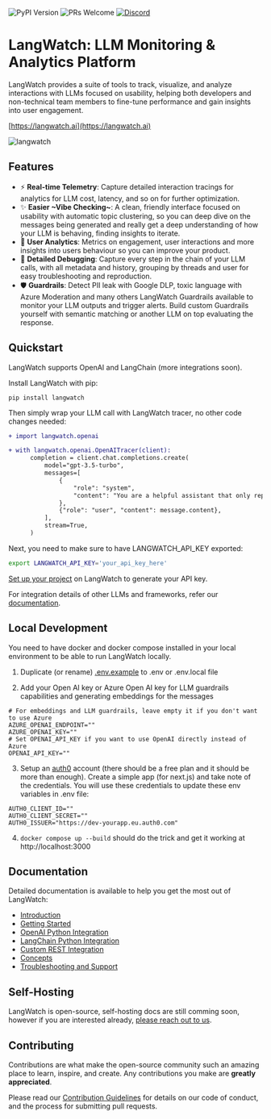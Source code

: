 ![PyPI Version](https://img.shields.io/pypi/v/langwatch.svg)
![PRs Welcome](https://img.shields.io/badge/PRs-welcome-brightgreen.svg)
[![Discord](https://img.shields.io/discord/1227886780536324106?logo=discord&label=Discord)](https://discord.gg/DdZNf4uS)

# LangWatch: LLM Monitoring & Analytics Platform

LangWatch provides a suite of tools to track, visualize, and analyze interactions with LLMs focused on usability, helping both developers and non-technical team members to fine-tune performance and gain insights into user engagement.

[https://langwatch.ai](https://langwatch.ai)

![langwatch](https://github.com/langwatch/langwatch/assets/792201/8689b780-b784-4840-b4ad-690aa6cc347f)

## Features

- ⚡️ **Real-time Telemetry**: Capture detailed interaction tracings for analytics for LLM cost, latency, and so on for further optimization.
- ✨ **Easier \~Vibe Checking\~**: A clean, friendly interface focused on usability with automatic topic clustering, so you can deep dive on the messages being generated and really get a deep understanding of how your LLM is behaving, finding insights to iterate.
- 🚀 **User Analytics**: Metrics on engagement, user interactions and more insights into users behaviour so you can improve your product.
- 🐛 **Detailed Debugging**: Capture every step in the chain of your LLM calls, with all metadata and history, grouping by threads and user for easy troubleshooting and reproduction.
- 🛡️ **Guardrails**: Detect PII leak with Google DLP, toxic language with Azure Moderation and many others LangWatch Guardrails available to monitor your LLM outputs and trigger alerts. Build custom Guardrails yourself with semantic matching or another LLM on top evaluating the response.

## Quickstart

LangWatch supports OpenAI and LangChain (more integrations soon).

Install LangWatch with pip:

```shell
pip install langwatch
```

Then simply wrap your LLM call with LangWatch tracer, no other code changes needed:

```diff
+ import langwatch.openai

+ with langwatch.openai.OpenAITracer(client):
      completion = client.chat.completions.create(
          model="gpt-3.5-turbo",
          messages=[
              {
                  "role": "system",
                  "content": "You are a helpful assistant that only reply in short tweet-like responses, using lots of emojis.",
              },
              {"role": "user", "content": message.content},
          ],
          stream=True,
      )
```

Next, you need to make sure to have LANGWATCH_API_KEY exported:

```bash
export LANGWATCH_API_KEY='your_api_key_here'
```

[Set up your project](https://app.langwatch.ai) on LangWatch to generate your API key.

For integration details of other LLMs and frameworks, refer our [documentation](https://docs.langwatch.ai/).

## Local Development

You need to have docker and docker compose installed in your local environment to be able to run LangWatch locally.

1. Duplicate (or rename) [.env.example](./langwatch/.env.example) to .env or .env.local file

2. Add your Open AI key or Azure Open AI key for LLM guardrails capabilities and generating embeddings for the messages

```
# For embeddings and LLM guardrails, leave empty it if you don't want to use Azure
AZURE_OPENAI_ENDPOINT=""
AZURE_OPENAI_KEY=""
# Set OPENAI_API_KEY if you want to use OpenAI directly instead of Azure
OPENAI_API_KEY=""
```

3. Setup an [auth0](auth0.com) account (there should be a free plan and it should be more than enough).
    Create a simple app (for next.js) and take note of the credentials.
    You will use these credentials to update these env variables in .env file:

```
AUTH0_CLIENT_ID=""
AUTH0_CLIENT_SECRET=""
AUTH0_ISSUER="https://dev-yourapp.eu.auth0.com"
```

4. `docker compose up --build` should do the trick and get it working at http://localhost:3000

## Documentation

Detailed documentation is available to help you get the most out of LangWatch:

- [Introduction](https://docs.langwatch.ai/docs/intro)
- [Getting Started](https://docs.langwatch.ai/docs/getting-started)
- [OpenAI Python Integration](https://docs.langwatch.ai/docs/integration-guides/open-ai)
- [LangChain Python Integration](https://docs.langwatch.ai/docs/integration-guides/langchain)
- [Custom REST Integration](https://docs.langwatch.ai/docs/integration-guides/custom-rest)
- [Concepts](https://docs.langwatch.ai/docs/concepts)
- [Troubleshooting and Support](https://docs.langwatch.ai/docs/support)

## Self-Hosting

LangWatch is open-source, self-hosting docs are still comming soon, however if you are interested already, [please reach out to us](mailto:rogerio@langwatch.ai).

## Contributing

Contributions are what make the open-source community such an amazing place to learn, inspire, and create. Any contributions you make are **greatly appreciated**.

Please read our [Contribution Guidelines](CONTRIBUTING.md) for details on our code of conduct, and the process for submitting pull requests.
